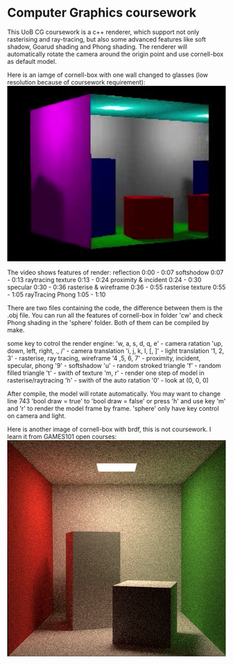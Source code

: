 # Computer Graphics coursework

This UoB CG coursework is a c++ renderer, which support not only rasterising and ray-tracing, but also some advanced features like soft shadow, Goarud shading and Phong shading. The renderer will automatically rotate the camera around the origin point and use cornell-box as default model.

Here is an iamge of cornell-box with one wall changed to glasses (low resolution because of coursework requirement):
![imagetext](https://github.com/Meikong-Cui/CG_coursework/blob/main/image/demo.png)

The video shows features of render: 
reflection			        0:00 - 0:07
softshodow 		          0:07 - 0:13
raytracing texture		  0:13 - 0:24
proximity & incident	  0:24 - 0:30
specular			          0:30 - 0:36
rasterise & wireframe	  0:36 - 0:55
rasterise texture		    0:55 - 1:05
rayTracing Phong		    1:05 - 1:10

There are two files containing the code, the difference between them is the .obj file. You can run all the features of cornell-box in folder 'cw' and check Phong shading in the 'sphere' folder. Both of them can be compiled by make.

some key to cotrol the render engine: 
'w, a, s, d, q, e'		-	camera ratation
'up, down, left, right, ., /'	-	camera translation
'i, j, k, l, [, ]'		-	light translation
'1, 2, 3'			-	rasterise, ray tracing, wireframe
'4 ,5, 6, 7'			-	proximity, incident, specular, phong
'9'			-	softshadow
'u'			-	random stroked triangle
'f'			-	random filled triangle
't'			-	swith of texture
'm, r'			-	render one step of model in rasterise/raytracing
'h'			-	swith of the auto ratation
'0'			-	look at (0, 0, 0)

After compile, the model will rotate automatically. You may want to change line 743 'bool draw = true' to 'bool draw = false' or press 'h' and use key 'm' and 'r' to render the model frame by frame. 'sphere' only have key control on camera and light.

Here is another image of cornell-box with brdf, this is not coursework. I learn it from GAMES101 open courses:
![imagetext](https://github.com/Meikong-Cui/CG_coursework/blob/main/image/brdf.png)
